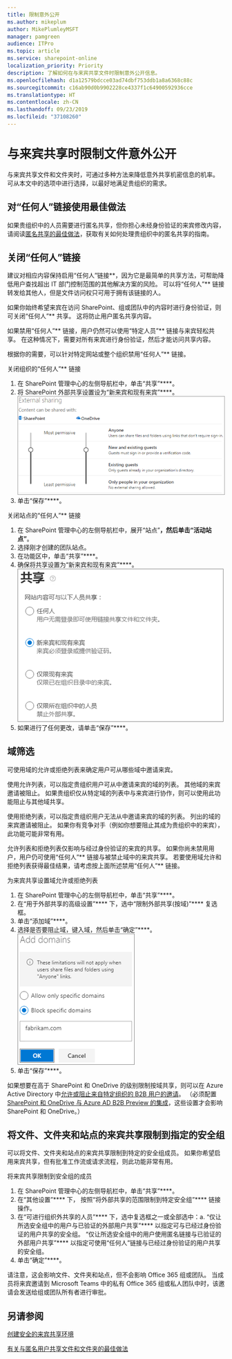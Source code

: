 ```yaml
---
title: 限制意外公开
ms.author: mikeplum
author: MikePlumleyMSFT
manager: pamgreen
audience: ITPro
ms.topic: article
ms.service: sharepoint-online
localization_priority: Priority
description: 了解如何在与来宾共享文件时限制意外公开信息。
ms.openlocfilehash: d1a12579bdcce03ad74dbf753ddb1a8a6368c88c
ms.sourcegitcommit: c16ab90d0b9902228ce4337f1c64900592936cce
ms.translationtype: HT
ms.contentlocale: zh-CN
ms.lasthandoff: 09/23/2019
ms.locfileid: "37108260"
---
```

# <a name="limit-accidental-exposure-to-files-when-sharing-with-guests"></a>与来宾共享时限制文件意外公开

与来宾共享文件和文件夹时，可通过多种方法来降低意外共享机密信息的机率。 可从本文中的选项中进行选择，以最好地满足贵组织的需求。

## <a name="use-best-practices-for-anyone-links"></a>对“任何人”链接使用最佳做法

如果贵组织中的人员需要进行匿名共享，但你担心未经身份验证的来宾修改内容，请阅读[匿名共享的最佳做法](best-practices-anonymous-sharing.md)，获取有关如何处理贵组织中的匿名共享的指南。

## <a name="turn-off-anyone-links"></a>关闭“任何人”链接

建议对相应内容保持启用“任何人”链接**，因为它是最简单的共享方法，可帮助降低用户查找超出 IT 部门控制范围的其他解决方案的风险。 可以将“任何人”** 链接转发给其他人，但是文件访问权只可用于拥有该链接的人。

如果你始终希望来宾在访问 SharePoint、组或团队中的内容时进行身份验证，则可关闭“任何人”** 共享。 这将防止用户匿名共享内容。

如果禁用“任何人”** 链接，用户仍然可以使用“特定人员”** 链接与来宾轻松共享。 在这种情况下，需要对所有来宾进行身份验证，然后才能访问共享内容。

根据你的需要，可以针对特定网站或整个组织禁用“任何人”** 链接。

关闭组织的“任何人”** 链接
1. 在 SharePoint 管理中心的左侧导航栏中，单击“共享”****。
2. 将 SharePoint 外部共享设置设为“新来宾和现有来宾”****。</br>
   ![SharePoint 网站外部共享设置的屏幕截图](media/sharepoint-organization-external-sharing-controls-new-users.png)
3. 单击“保存”****。

关闭站点的“任何人”** 链接
1. 在 SharePoint 管理中心的左侧导航栏中，展开“站点”****，然后单击“活动站点”****。
2. 选择刚才创建的团队站点。
3. 在功能区中，单击“共享”****。
4. 确保将共享设置为“新来宾和现有来宾”****。</br>
   ![SharePoint 网站外部共享设置的屏幕截图](media/sharepoint-site-external-sharing-settings.png)
5. 如果进行了任何更改，请单击“保存”****。

## <a name="domain-filtering"></a>域筛选

可使用域的允许或拒绝列表来确定用户可从哪些域中邀请来宾。

使用允许列表，可以指定贵组织用户可从中邀请来宾的域的列表。 其他域的来宾邀请被阻止。 如果贵组织仅从特定域的列表中与来宾进行协作，则可以使用此功能阻止与其他域共享。

使用拒绝列表，可以指定贵组织用户无法从中邀请来宾的域的列表。 列出的域的来宾邀请被阻止。 如果你有竞争对手（例如你想要阻止其成为贵组织中的来宾），此功能可能非常有用。

允许列表和拒绝列表仅影响与经过身份验证的来宾的共享。 如果你尚未禁用用户，用户仍可使用“任何人”** 链接与被禁止域中的来宾共享。 若要使用域允许和拒绝列表获得最佳结果，请考虑按上面所述禁用“任何人”** 链接。

为来宾共享设置域允许或拒绝列表
1. 在 SharePoint 管理中心的左侧导航栏中，单击“共享”****。
2. 在“用于外部共享的高级设置”**** 下，选中“限制外部共享(按域)”**** 复选框。
3. 单击“添加域”****。
4. 选择是否要阻止域，键入域，然后单击“确定”****。</br>
   ![SharePoint 按域限制外部共享设置的屏幕截图](media/sharepoint-sharing-block-domain.png)
5. 单击“保存”****。

如果想要在高于 SharePoint 和 OneDrive 的级别限制按域共享，则可以在 Azure Active Directory 中[允许或阻止来自特定组织的 B2B 用户的邀请](https://docs.microsoft.com/azure/active-directory/b2b/allow-deny-list)。 （必须配置 [SharePoint 和 OneDrive 与 Azure AD B2B Preview 的集成](https://docs.microsoft.com/sharepoint/sharepoint-azureb2b-integration-preview)，这些设置才会影响 SharePoint 和 OneDrive。）

## <a name="limit-guest-sharing-of-files-folders-and-sites-to-specified-security-groups"></a>将文件、文件夹和站点的来宾共享限制到指定的安全组

可以将文件、文件夹和站点的来宾共享限制到特定的安全组成员。 如果你希望启用来宾共享，但有批准工作流或请求流程，则此功能非常有用。

将来宾共享限制到安全组的成员
1. 在 SharePoint 管理中心的左侧导航栏中，单击“共享”****。
2. 在“其他设置”**** 下， 按照“将外部共享的范围限制到特定安全组”**** 链接操作。
3. 在“可进行组织外共享的人员”**** 下，选中复选框之一或全部选中：a. “仅让所选安全组中的用户与已验证的外部用户共享”**** 以指定可与已经过身份验证的用户共享的安全组。 “仅让所选安全组中的用户使用匿名链接与已验证的外部用户共享”**** 以指定可使用“任何人”链接与已经过身份验证的用户共享的安全组。
4. 单击“确定”****。

请注意，这会影响文件、文件夹和站点，但不会影响 Office 365 组或团队。 当成员将来宾邀请到 Microsoft Teams 中的私有 Office 365 组或私人团队中时，该邀请会发送给组或团队所有者进行审批。

## <a name="see-also"></a>另请参阅

[创建安全的来宾共享环境](create-a-secure-guest-sharing-environment.md)

[有关与匿名用户共享文件和文件夹的最佳做法](best-practices-anonymous-sharing.md)